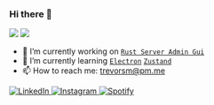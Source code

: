 ### Hi there 👋
![](https://hit.yhype.me/github/profile?user_id=28761454)
![](https://komarev.com/ghpvc/?username=trevsm)

- 🔭 I’m currently working on [`Rust Server Admin Gui`](https://github.com/trevsm/rust-server-gui)
- 🌱 I’m currently learning [`Electron`](https://www.electronjs.org/) [`Zustand`](https://github.com/pmndrs/zustand) 
- 📫 How to reach me: trevorsm@pm.me

<a href="https://www.linkedin.com/in/trevor-smith-27621613b/" target="_new">
<img src="https://img.shields.io/badge/LinkedIn-%230077B5.svg?&style=flat-square&logo=linkedin&logoColor=white" alt="LinkedIn">
</a>
<a href="https://www.instagram.com/trev_sm/" target="new">
<img src="https://img.shields.io/badge/Instagram-%23E4405F.svg?&style=flat-square&logo=instagram&logoColor=white" alt="Instagram">
</a>
<a href="https://open.spotify.com/playlist/34VXSKqaxu1TCz27ML1ZkI" target="new">
<img src="https://img.shields.io/badge/Spotify-%231ED760.svg?&style=flat-square&logo=spotify&logoColor=white" alt="Spotify">
</a>
